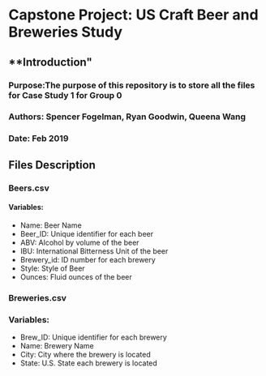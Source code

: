 # Capstone Project: US Craft Beer and Breweries Study
## **Introduction"
### Purpose:The purpose of this repository is to store all the files for Case Study 1 for Group 0
### Authors: Spencer Fogelman, Ryan Goodwin, Queena Wang
### Date: Feb 2019
## **Files Description**
### **Beers.csv**
#### Variables:
* Name: Beer Name
* Beer_ID:  Unique identifier for each beer
* ABV:  Alcohol by volume of the beer
* IBU:  International Bitterness Unit of the beer
* Brewery_id:  ID number for each brewery
* Style: Style of Beer
* Ounces:  Fluid ounces of the beer
### **Breweries.csv**  
### Variables:
* Brew_ID:  Unique identifier for each brewery
* Name:  Brewery Name
* City:  City where the brewery is located
* State:  U.S. State each brewery is located
